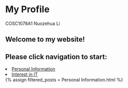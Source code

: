 <h1>My Profile</h1>
COSC1078A1
Nuozehua Li
<h2>Welcome to my website!</h2>
<h2>Please click navigation to start:</h2>
<li> <a href="Personal Information.html">Personal Information</a></li>
<li> <a href="Interest in IT.html">Interest in IT</a></li>
{% assign filtered_posts = Personal Information.html %}
